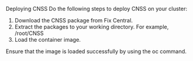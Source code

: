 Deploying CNSS
Do the following steps to deploy CNSS on your cluster:
 1. Download the CNSS package from Fix Central.
 2. Extract the packages to your working directory.
    For example, /root/CNSS
 3. Load the container image.
 
 Ensure that the image is loaded successfully by using the oc command.
 
